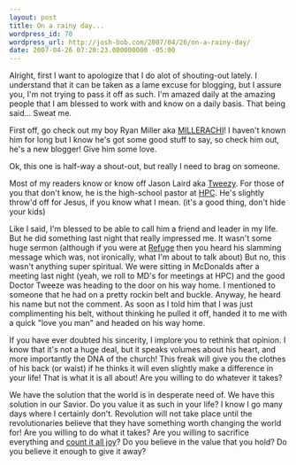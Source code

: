 ```yaml
---
layout: post
title: On a rainy day...
wordpress_id: 70
wordpress_url: http://josh-bob.com/2007/04/26/on-a-rainy-day/
date: 2007-04-26 07:20:23.000000000 -05:00
---
```

Alright, first I want to apologize that I do alot of shouting-out lately. I understand that it can be taken as a lame excuse for blogging, but I assure you, I'm not trying to pass it off as such. I'm amazed daily at the amazing people that I am blessed to work with and know on a daily basis. That being said... Sweat me.

First off, go check out my boy Ryan Miller aka <a href="http://www.ryanmiller.wordpress.com">MILLERACHI</a>! I haven't known him for long but I know he's got some good stuff to say, so check him out, he's a new blogger! Give him some love.

Ok, this one is half-way a shout-out, but really I need to brag on someone.

Most of my readers know or know off Jason Laird aka <a href="http://jasonlaird.com">Tweezy</a>. For those of you that don't know, he is the high-school pastor at <a href="http://www.healingplacechurch.org">HPC</a>. He's slightly throw'd off for Jesus, if you know what I mean. (it's a good thing, don't hide your kids)

Like I said, I'm blessed to be able to call him a friend and leader in my life. But he did something last night that really impressed me. It wasn't some huge sermon (although if you were at <a href="http://refuge.healingplacechurch.org">Refuge</a> then you heard his slamming message which was, not ironically, what I'm about to talk about) But no, this wasn't anything super spiritual. We were sitting in McDonalds after a meeting last night (yeah, we roll to MD's for meetings at HPC) and the good Doctor Tweeze was heading to the door on his way home. I mentioned to someone that he had on a pretty rockin belt and buckle. Anyway, he heard his name but not the comment. As soon as I told him that I was just complimenting his belt, without thinking he pulled it off, handed it to me with a quick "love you man" and headed on his way home.

If you have ever doubted his sincerity, I implore you to rethink that opinion. I know that it's not a huge deal, but it speaks volumes about his heart, and more importantly the DNA of the church! This freak will give you the clothes of his back (or waist) if he thinks it will even slightly make a difference in your life! That is what it is all about! Are you willing to do whatever it takes?

We have the solution that the world is in desperate need of. We have this solution in our Savior. Do you value it as such in your life? I know I go many days where I certainly don't. Revolution will not take place until the revolutionaries believe that they have something worth changing the world for! Are you willing to do what it takes? Are you willing to sacrifice everything and <a href="http://www.biblegateway.com/passage/?search=James%201:2-8;&amp;version=50;">count it all joy</a>? Do you believe in the value that you hold? Do you believe it enough to give it away?
